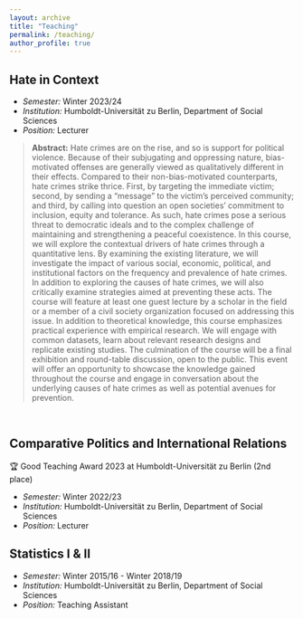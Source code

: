 ```yaml
---
layout: archive
title: "Teaching"
permalink: /teaching/
author_profile: true
---
```

## Hate in Context
* *Semester:*  Winter 2023/24 
* *Institution:* Humboldt-Universität zu Berlin, Department of Social Sciences   
* *Position:* Lecturer   
> **Abstract:** Hate crimes are on the rise, and so is support for political violence. Because of their subjugating and oppressing nature, bias-motivated offenses are generally viewed as qualitatively different in their effects. Compared to their non-bias-motivated counterparts, hate crimes strike thrice. First, by targeting the immediate victim; second, by sending a “message” to the victim’s perceived community; and third, by calling into question an open societies’ commitment to inclusion, equity and tolerance. As such, hate crimes pose a serious threat to democratic ideals and to the complex challenge of maintaining and strengthening a peaceful coexistence. In this course, we will explore the contextual drivers of hate crimes through a quantitative lens. By examining the existing literature, we will investigate the impact of various social, economic, political, and institutional factors on the frequency and prevalence of hate crimes. In addition to exploring the causes of hate crimes, we will also critically examine strategies aimed at preventing these acts. The course will feature at least one guest lecture by a scholar in the field or a member of a civil society organization focused on addressing this issue. In addition to theoretical knowledge, this course emphasizes practical experience with empirical research. We will engage with common datasets, learn about relevant research designs and replicate existing studies. The culmination of the course will be a final exhibition and round-table discussion, open to the public. This event will offer an opportunity to showcase the knowledge gained throughout the course and engage in conversation about the underlying causes of hate crimes as well as potential avenues for prevention.   
<p>&nbsp;</p>


## Comparative Politics and International Relations  
:trophy: Good Teaching Award 2023 at Humboldt-Universität zu Berlin (2nd place)  
* *Semester:*  Winter 2022/23  
* *Institution:* Humboldt-Universität zu Berlin, Department of Social Sciences   
* *Position:* Lecturer    


## Statistics I & II  
* *Semester:*  Winter 2015/16 - Winter 2018/19  
* *Institution:* Humboldt-Universität zu Berlin, Department of Social Sciences   
* *Position:* Teaching Assistant 
